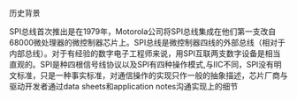历史背景

​	SPI总线首次推出是在1979年，Motorola公司将SPI总线集成在他们第一支改自68000微处理器的微控制器芯片上。SPI总线是微控制器四线的外部总线（相对于内部总线）。对于有经验的数字电子工程师来说，用SPI互联两支数字设备是相当直观的。SPI是种四根信号线协议以及SPI有四种操作模式,与IIC不同，SPI没有明文标准，只是一种事实标准，对通信操作的实现只作一般的抽象描述，芯片厂商与驱动开发者通过data sheets和application notes沟通实现上的细节
